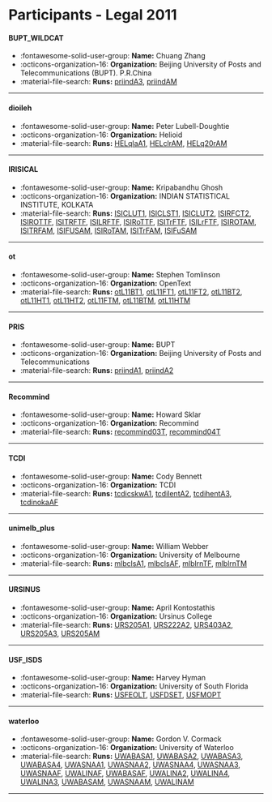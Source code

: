 # Participants - Legal 2011 

#### BUPT_WILDCAT 
 - :fontawesome-solid-user-group: **Name:** Chuang Zhang 
 - :octicons-organization-16: **Organization:** Beijing University of Posts and Telecommunications (BUPT). P.R.China 
 - :material-file-search: **Runs:** [priindA3](./runs.md#priinda3), [priindAM](./runs.md#priindam) 

---
#### dioileh 
 - :fontawesome-solid-user-group: **Name:** Peter Lubell-Doughtie 
 - :octicons-organization-16: **Organization:** Helioid 
 - :material-file-search: **Runs:** [HELqlaA1](./runs.md#helqlaa1), [HELclrAM](./runs.md#helclram), [HELq20rAM](./runs.md#helq20ram) 

---
#### IRISICAL 
 - :fontawesome-solid-user-group: **Name:** Kripabandhu Ghosh 
 - :octicons-organization-16: **Organization:** INDIAN STATISTICAL INSTITUTE, KOLKATA 
 - :material-file-search: **Runs:** [ISICLUT1](./runs.md#isiclut1), [ISICLST1](./runs.md#isiclst1), [ISICLUT2](./runs.md#isiclut2), [ISIRFCT2](./runs.md#isirfct2), [ISIROTTF](./runs.md#isirottf), [ISITRFTF](./runs.md#isitrftf), [ISILRFTF](./runs.md#isilrftf), [ISIRoTTF](./runs.md#isirottf), [ISITrFTF](./runs.md#isitrftf), [ISILrFTF](./runs.md#isilrftf), [ISIROTAM](./runs.md#isirotam), [ISITRFAM](./runs.md#isitrfam), [ISIFUSAM](./runs.md#isifusam), [ISIRoTAM](./runs.md#isirotam), [ISITrFAM](./runs.md#isitrfam), [ISIFuSAM](./runs.md#isifusam) 

---
#### ot 
 - :fontawesome-solid-user-group: **Name:** Stephen Tomlinson 
 - :octicons-organization-16: **Organization:** OpenText 
 - :material-file-search: **Runs:** [otL11BT1](./runs.md#otl11bt1), [otL11FT1](./runs.md#otl11ft1), [otL11FT2](./runs.md#otl11ft2), [otL11BT2](./runs.md#otl11bt2), [otL11HT1](./runs.md#otl11ht1), [otL11HT2](./runs.md#otl11ht2), [otL11FTM](./runs.md#otl11ftm), [otL11BTM](./runs.md#otl11btm), [otL11HTM](./runs.md#otl11htm) 

---
#### PRIS 
 - :fontawesome-solid-user-group: **Name:** BUPT 
 - :octicons-organization-16: **Organization:** Beijing University of Posts and Telecommunications 
 - :material-file-search: **Runs:** [priindA1](./runs.md#priinda1), [priindA2](./runs.md#priinda2) 

---
#### Recommind 
 - :fontawesome-solid-user-group: **Name:** Howard Sklar 
 - :octicons-organization-16: **Organization:** Recommind 
 - :material-file-search: **Runs:** [recommind03T](./runs.md#recommind03t), [recommind04T](./runs.md#recommind04t) 

---
#### TCDI 
 - :fontawesome-solid-user-group: **Name:** Cody Bennett 
 - :octicons-organization-16: **Organization:** TCDI 
 - :material-file-search: **Runs:** [tcdicskwA1](./runs.md#tcdicskwa1), [tcdilentA2](./runs.md#tcdilenta2), [tcdihentA3](./runs.md#tcdihenta3), [tcdinokaAF](./runs.md#tcdinokaaf) 

---
#### unimelb_plus 
 - :fontawesome-solid-user-group: **Name:** William Webber 
 - :octicons-organization-16: **Organization:** University of Melbourne 
 - :material-file-search: **Runs:** [mlbclsA1](./runs.md#mlbclsa1), [mlbclsAF](./runs.md#mlbclsaf), [mlblrnTF](./runs.md#mlblrntf), [mlblrnTM](./runs.md#mlblrntm) 

---
#### URSINUS 
 - :fontawesome-solid-user-group: **Name:** April Kontostathis 
 - :octicons-organization-16: **Organization:** Ursinus College 
 - :material-file-search: **Runs:** [URS205A1](./runs.md#urs205a1), [URS222A2](./runs.md#urs222a2), [URS403A2](./runs.md#urs403a2), [URS205A3](./runs.md#urs205a3), [URS205AM](./runs.md#urs205am) 

---
#### USF_ISDS 
 - :fontawesome-solid-user-group: **Name:** Harvey Hyman 
 - :octicons-organization-16: **Organization:** University of South Florida 
 - :material-file-search: **Runs:** [USFEOLT](./runs.md#usfeolt), [USFDSET](./runs.md#usfdset), [USFMOPT](./runs.md#usfmopt) 

---
#### waterloo 
 - :fontawesome-solid-user-group: **Name:** Gordon V. Cormack 
 - :octicons-organization-16: **Organization:** University of Waterloo 
 - :material-file-search: **Runs:** [UWABASA1](./runs.md#uwabasa1), [UWABASA2](./runs.md#uwabasa2), [UWABASA3](./runs.md#uwabasa3), [UWABASA4](./runs.md#uwabasa4), [UWASNAA1](./runs.md#uwasnaa1), [UWASNAA2](./runs.md#uwasnaa2), [UWASNAA4](./runs.md#uwasnaa4), [UWASNAA3](./runs.md#uwasnaa3), [UWASNAAF](./runs.md#uwasnaaf), [UWALINAF](./runs.md#uwalinaf), [UWABASAF](./runs.md#uwabasaf), [UWALINA2](./runs.md#uwalina2), [UWALINA4](./runs.md#uwalina4), [UWALINA3](./runs.md#uwalina3), [UWABASAM](./runs.md#uwabasam), [UWASNAAM](./runs.md#uwasnaam), [UWALINAM](./runs.md#uwalinam) 

---
